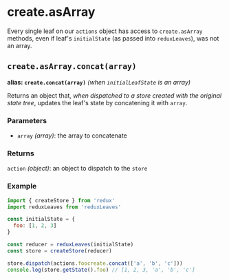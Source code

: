 # create.asArray

Every single leaf on our `actions` object has access to `create.asArray` methods, even if leaf's `initialState` (as passed into `reduxLeaves`), was not an array.

## `create.asArray.concat(array)`
**alias: `create.concat(array)`** *(when `initialLeafState` is an array)*

Returns an object that, *when dispatched to a store created with the original state tree*, updates the leaf's state by concatening it with `array`.

### Parameters
- `array` *(array)*: the array to concatenate

### Returns
`action` *(object)*: an object to dispatch to the `store`

### Example
```js
import { createStore } from 'redux'
import reduxLeaves from 'reduxLeaves'

const initialState = {
  foo: [1, 2, 3]
}

const reducer = reduxLeaves(initialState)
const store = createStore(reducer)
```
```js
store.dispatch(actions.foocreate.concat(['a', 'b', 'c']))
console.log(store.getState().foo) // [1, 2, 3, 'a', 'b', 'c']
```